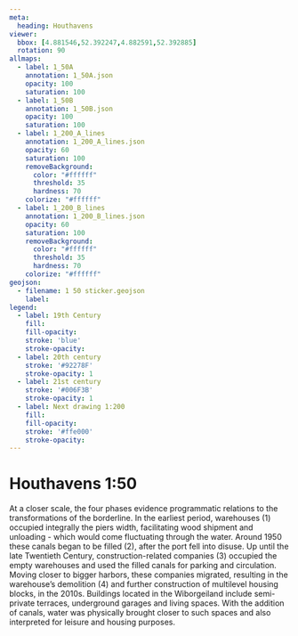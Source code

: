 ```yaml
---
meta:
  heading: Houthavens
viewer:
  bbox: [4.881546,52.392247,4.882591,52.392885]
  rotation: 90
allmaps:
  - label: 1_50A
    annotation: 1_50A.json
    opacity: 100
    saturation: 100
  - label: 1_50B
    annotation: 1_50B.json
    opacity: 100
    saturation: 100
  - label: 1_200_A_lines
    annotation: 1_200_A_lines.json
    opacity: 60
    saturation: 100
    removeBackground:
      color: "#ffffff"
      threshold: 35
      hardness: 70
    colorize: "#ffffff"
  - label: 1_200_B_lines
    annotation: 1_200_B_lines.json
    opacity: 60
    saturation: 100
    removeBackground:
      color: "#ffffff"
      threshold: 35
      hardness: 70
    colorize: "#ffffff"
geojson:
  - filename: 1 50 sticker.geojson
    label: 
legend:
  - label: 19th Century
    fill:
    fill-opacity:
    stroke: 'blue'
    stroke-opacity:
  - label: 20th century
    stroke: '#92278F'
    stroke-opacity: 1
  - label: 21st century
    stroke: '#006F3B'
    stroke-opacity: 1
  - label: Next drawing 1:200
    fill:
    fill-opacity:
    stroke: '#ffe000'
    stroke-opacity:
---
```

# Houthavens 1:50
At a closer scale, the four phases evidence programmatic relations to the transformations of the borderline. In the earliest period, warehouses (1) occupied integrally the piers width, facilitating wood shipment and unloading  - which would come fluctuating through the water. Around 1950 these canals began to be filled (2), after the port fell into disuse. Up until the late Twentieth Century, construction-related companies (3) occupied the empty warehouses and used the filled canals for parking and circulation. Moving closer to bigger harbors, these companies migrated, resulting in the warehouse’s demolition (4) and further construction of multilevel housing blocks, in the 2010s. Buildings located in the Wiborgeiland include semi-private terraces, underground garages and living spaces. With the addition of canals, water was physically brought closer to such spaces and also interpreted for leisure and housing purposes.